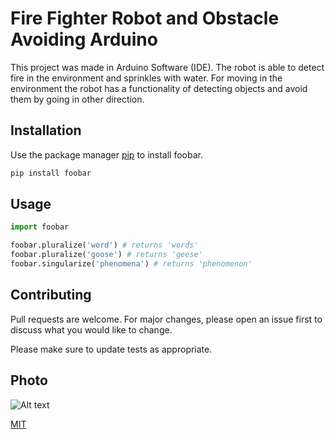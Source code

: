 # Fire Fighter Robot and Obstacle Avoiding Arduino
This project was made in Arduino Software (IDE). The robot is able to detect fire in the environment and sprinkles with water. For moving in the environment the robot has a functionality of detecting objects and avoid them by going in other direction.

## Installation

Use the package manager [pip](https://pip.pypa.io/en/stable/) to install foobar.

```bash
pip install foobar
```

## Usage

```python
import foobar

foobar.pluralize('word') # returns 'words'
foobar.pluralize('goose') # returns 'geese'
foobar.singularize('phenomena') # returns 'phenomenon'
```

## Contributing
Pull requests are welcome. For major changes, please open an issue first to discuss what you would like to change.

Please make sure to update tests as appropriate.

## Photo
![Alt text](C:/Users/Ionut/Desktop/PMP/poze/git.jpg?raw=true "Title")

[MIT](https://choosealicense.com/licenses/mit/)